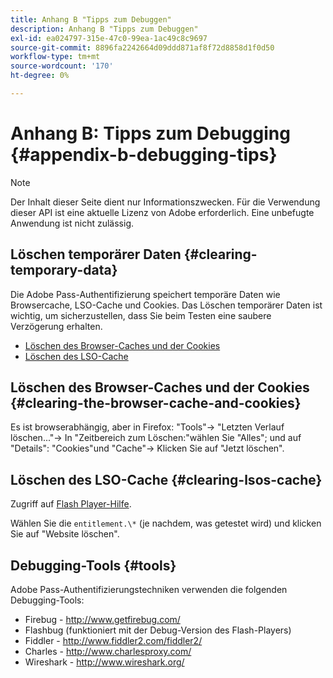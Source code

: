```yaml
---
title: Anhang B "Tipps zum Debuggen"
description: Anhang B "Tipps zum Debuggen"
exl-id: ea024797-315e-47c0-99ea-1ac49c8c9697
source-git-commit: 8896fa2242664d09ddd871af8f72d8858d1f0d50
workflow-type: tm+mt
source-wordcount: '170'
ht-degree: 0%

---
```


# Anhang B: Tipps zum Debugging {#appendix-b-debugging-tips}

>[!NOTE]
>
>Der Inhalt dieser Seite dient nur Informationszwecken. Für die Verwendung dieser API ist eine aktuelle Lizenz von Adobe erforderlich. Eine unbefugte Anwendung ist nicht zulässig.


## Löschen temporärer Daten {#clearing-temporary-data}

Die Adobe Pass-Authentifizierung speichert temporäre Daten wie Browsercache, LSO-Cache und Cookies. Das Löschen temporärer Daten ist wichtig, um sicherzustellen, dass Sie beim Testen eine saubere Verzögerung erhalten.

- [Löschen des Browser-Caches und der Cookies](#clearing-the-browser-cache-and-cookies)
- [Löschen des LSO-Cache](#clearing-lsos-cache)


## Löschen des Browser-Caches und der Cookies {#clearing-the-browser-cache-and-cookies}

Es ist browserabhängig, aber in Firefox: &quot;Tools&quot;-\> &quot;Letzten Verlauf löschen...&quot;-\> In &quot;Zeitbereich zum Löschen:&quot;wählen Sie &quot;Alles&quot;; und auf &quot;Details&quot;: &quot;Cookies&quot;und &quot;Cache&quot;-\> Klicken Sie auf &quot;Jetzt löschen&quot;.


## Löschen des LSO-Cache {#clearing-lsos-cache}

Zugriff auf [Flash Player-Hilfe](http://www.macromedia.com/support/documentation/en/flashplayer/help/settings_manager07.html).

Wählen Sie die ```entitlement.\*``` (je nachdem, was getestet wird) und klicken Sie auf &quot;Website löschen&quot;.


## Debugging-Tools {#tools}

Adobe Pass-Authentifizierungstechniken verwenden die folgenden Debugging-Tools:

- Firebug - <http://www.getfirebug.com/>
- Flashbug (funktioniert mit der Debug-Version des Flash-Players)
- Fiddler - <http://www.fiddler2.com/fiddler2/>
- Charles - <http://www.charlesproxy.com/>
- Wireshark - <http://www.wireshark.org/>


<!--
## Related Information

- [Programmer Integration Guide](/help/authentication/programmer-integration-guide-overview.md)

- [Using Charles Proxy (Tech Note)](https://tve.zendesk.com/hc/en-us/articles/204962849-Using-Charles-Proxy)
-->
